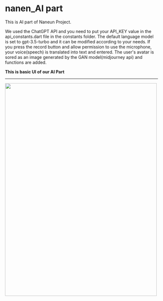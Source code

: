 # nanen_AI part

This is AI part of Naneun Project.

We used the ChatGPT API and you need to put your API_KEY value in the api_constants.dart file in the constants folder. The default language model is set to gpt-3.5-turbo and it can be modified according to your needs. If you press the record button and allow permission to use the microphone, your voice(speech) is translated into text and entered. The user's avatar is sored as an image generated by the GAN model(midjourney api) and functions are added.

**This is basic UI of our AI Part**

---
<img src = "https://github.com/koreankdj/Naneun_AI/assets/51356219/e2ae2ed0-d540-4a2a-a0eb-3e84d06ea7f8" width = "500" height = "700">

